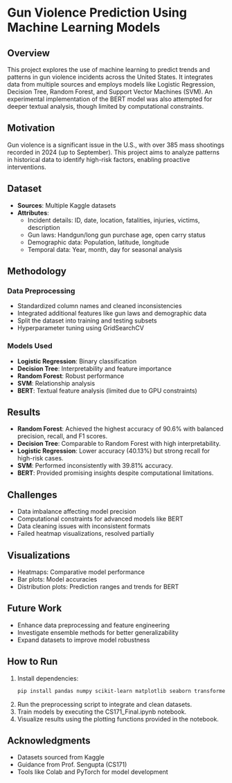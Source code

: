 # Gun Violence Prediction Using Machine Learning Models

## Overview

This project explores the use of machine learning to predict trends and patterns in gun violence incidents across the United States. It integrates data from multiple sources and employs models like Logistic Regression, Decision Tree, Random Forest, and Support Vector Machines (SVM). An experimental implementation of the BERT model was also attempted for deeper textual analysis, though limited by computational constraints.

## Motivation

Gun violence is a significant issue in the U.S., with over 385 mass shootings recorded in 2024 (up to September). This project aims to analyze patterns in historical data to identify high-risk factors, enabling proactive interventions.

## Dataset

- **Sources**: Multiple Kaggle datasets
- **Attributes**:
  - Incident details: ID, date, location, fatalities, injuries, victims, description
  - Gun laws: Handgun/long gun purchase age, open carry status
  - Demographic data: Population, latitude, longitude
  - Temporal data: Year, month, day for seasonal analysis

## Methodology

### Data Preprocessing
- Standardized column names and cleaned inconsistencies
- Integrated additional features like gun laws and demographic data
- Split the dataset into training and testing subsets
- Hyperparameter tuning using GridSearchCV

### Models Used
- **Logistic Regression**: Binary classification
- **Decision Tree**: Interpretability and feature importance
- **Random Forest**: Robust performance
- **SVM**: Relationship analysis
- **BERT**: Textual feature analysis (limited due to GPU constraints)

## Results

- **Random Forest**: Achieved the highest accuracy of 90.6% with balanced precision, recall, and F1 scores.
- **Decision Tree**: Comparable to Random Forest with high interpretability.
- **Logistic Regression**: Lower accuracy (40.13%) but strong recall for high-risk cases.
- **SVM**: Performed inconsistently with 39.81% accuracy.
- **BERT**: Provided promising insights despite computational limitations.

## Challenges
- Data imbalance affecting model precision
- Computational constraints for advanced models like BERT
- Data cleaning issues with inconsistent formats
- Failed heatmap visualizations, resolved partially

## Visualizations
- Heatmaps: Comparative model performance
- Bar plots: Model accuracies
- Distribution plots: Prediction ranges and trends for BERT

## Future Work
- Enhance data preprocessing and feature engineering
- Investigate ensemble methods for better generalizability
- Expand datasets to improve model robustness

## How to Run
1. Install dependencies:
   ```bash
   pip install pandas numpy scikit-learn matplotlib seaborn transformers torch
2. Run the preprocessing script to integrate and clean datasets.
3. Train models by executing the CS171_Final.ipynb notebook.
4. Visualize results using the plotting functions provided in the notebook.

## Acknowledgments
- Datasets sourced from Kaggle
- Guidance from Prof. Sengupta (CS171)
- Tools like Colab and PyTorch for model development
